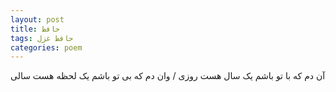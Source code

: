 ```yaml
---
layout: post
title: حافظ
tags: حافظ غزل
categories: poem
---
```


آن دم که با تو باشم یک سال هست روزی / وان دم که بی تو باشم یک لحظه هست سالی
